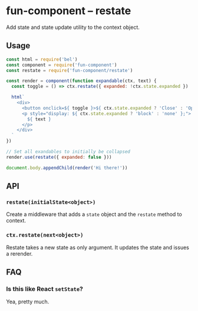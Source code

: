 # fun-component – restate

Add state and state update utility to the context object.

## Usage

```javascript
const html = require('bel')
const component = require('fun-component')
const restate = require('fun-component/restate')

const render = component(function expandable(ctx, text) {
  const toggle = () => ctx.restate({ expanded: !ctx.state.expanded })

  html`
    <div>
      <button onclick=${ toggle }>${ ctx.state.expanded ? 'Close' : 'Open' }</button>
      <p style="display: ${ ctx.state.expanded ? 'block' : 'none' };">
        ${ text }
      </p>
    </div>
  `
})

// Set all exandables to initially be collapsed
render.use(restate({ expanded: false }))

document.body.appendChild(render('Hi there!'))
```

## API

### `restate(initialState<object>)`

Create a middleware that adds a `state` object and the `restate` method to context.

### `ctx.restate(next<object>)`

Restate takes a new state as only argument. It updates the state and issues a rerender.

## FAQ

### Is this like React `setState`?

Yea, pretty much.
